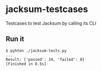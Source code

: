 # jacksum-testcases
Testcases to test Jacksum by calling its CLI

## Run it

```
$ pyhton ./jacksum-tests.py
...
Result: {'passed': 34, 'failed': 0}
[Finished in 8.5s]
```

